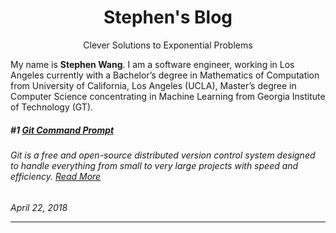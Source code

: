 <h1 align="center">Stephen's Blog</h1>
<p align="center">Clever Solutions to Exponential Problems</p>

My name is **Stephen Wang**. I am a software engineer, working in Los Angeles currently with a Bachelor’s degree in Mathematics of Computation from University of California, Los Angeles (UCLA), Master’s degree in Computer Science concentrating in Machine Learning from Georgia Institute of Technology (GT).


##### #1 [Git Command Prompt](https://github.com/zhongqi1112/Blog/issues/1)

###### <i> Git is a free and open-source distributed version control system designed to handle everything from small to very large projects with speed and efficiency. </i> [Read More](https://github.com/scarecrow1123/blog/issues/1)
*April 22, 2018*
******
